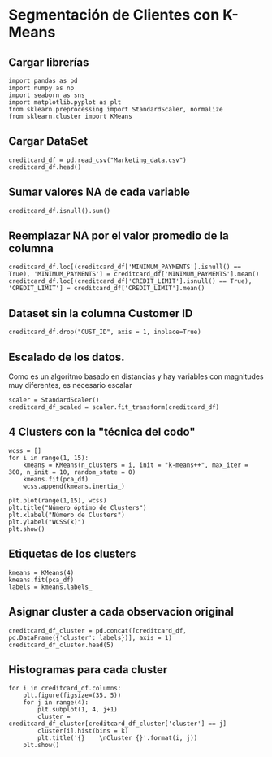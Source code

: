 # Segmentación de Clientes con K-Means

## Cargar librerías
```
import pandas as pd
import numpy as np
import seaborn as sns
import matplotlib.pyplot as plt
from sklearn.preprocessing import StandardScaler, normalize
from sklearn.cluster import KMeans
```

## Cargar DataSet
```
creditcard_df = pd.read_csv("Marketing_data.csv")
creditcard_df.head()
```

## Sumar valores NA de cada variable
```
creditcard_df.isnull().sum()
```

## Reemplazar NA por el valor promedio de la columna
```
creditcard_df.loc[(creditcard_df['MINIMUM_PAYMENTS'].isnull() == True), 'MINIMUM_PAYMENTS'] = creditcard_df['MINIMUM_PAYMENTS'].mean()
creditcard_df.loc[(creditcard_df['CREDIT_LIMIT'].isnull() == True), 'CREDIT_LIMIT'] = creditcard_df['CREDIT_LIMIT'].mean()
```

## Dataset sin la columna Customer ID
```
creditcard_df.drop("CUST_ID", axis = 1, inplace=True)
```

## Escalado de los datos. 
Como es un algoritmo basado en distancias y hay variables con magnitudes muy diferentes, es necesario escalar
```
scaler = StandardScaler()
creditcard_df_scaled = scaler.fit_transform(creditcard_df)
```

## 4 Clusters con la "técnica del codo"
```
wcss = []
for i in range(1, 15):
    kmeans = KMeans(n_clusters = i, init = "k-means++", max_iter = 300, n_init = 10, random_state = 0)
    kmeans.fit(pca_df)
    wcss.append(kmeans.inertia_)

plt.plot(range(1,15), wcss)
plt.title("Número óptimo de Clusters")
plt.xlabel("Número de Clusters")
plt.ylabel("WCSS(k)")
plt.show()
```

## Etiquetas de los clusters
```
kmeans = KMeans(4)
kmeans.fit(pca_df)
labels = kmeans.labels_
```

## Asignar cluster a cada observacion original
```
creditcard_df_cluster = pd.concat([creditcard_df, pd.DataFrame({'cluster': labels})], axis = 1)
creditcard_df_cluster.head(5)
```

## Histogramas para cada cluster 
```
for i in creditcard_df.columns:
    plt.figure(figsize=(35, 5))
    for j in range(4):
        plt.subplot(1, 4, j+1)
        cluster = creditcard_df_cluster[creditcard_df_cluster['cluster'] == j]
        cluster[i].hist(bins = k)
        plt.title('{}    \nCluster {}'.format(i, j))
    plt.show()
```
